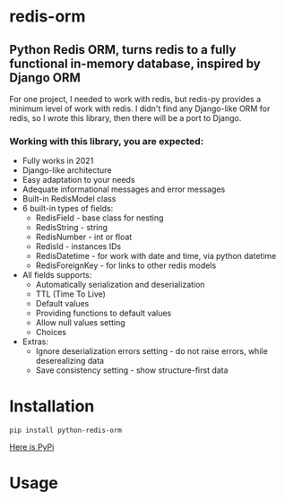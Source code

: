 # redis-orm

## **Python Redis ORM, turns redis to a fully functional in-memory database, inspired by Django ORM**

For one project, I needed to work with redis, but redis-py provides a minimum level of work with redis. I didn't find any Django-like ORM for redis, so I wrote this library, then there will be a port to Django.

### Working with this library, you are expected:

- Fully works in 2021
- Django-like architecture
- Easy adaptation to your needs
- Adequate informational messages and error messages
- Built-in RedisModel class
- 6 built-in types of fields:
    - RedisField - base class for nesting
    - RedisString - string
    - RedisNumber - int or float
    - RedisId - instances IDs
    - RedisDatetime - for work with date and time, via python datetime
    - RedisForeignKey - for links to other redis models
- All fields supports:
    - Automatically serialization and deserialization
    - TTL (Time To Live)
    - Default values
    - Providing functions to default values
    - Allow null values setting
    - Choices
- Extras:
    - Ignore deserialization errors setting - do not raise errors, while deserealizing data
    - Save consistency setting - show structure-first data


# Installation
`pip install python-redis-orm`

[Here is PyPi](https://pypi.org/project/python-redis-orm/)


# Usage
